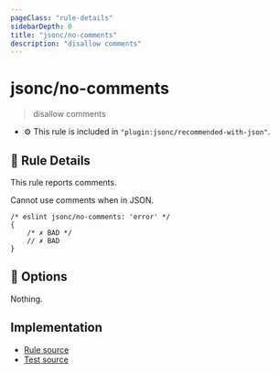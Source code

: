 ```yaml
---
pageClass: "rule-details"
sidebarDepth: 0
title: "jsonc/no-comments"
description: "disallow comments"
---
```

# jsonc/no-comments

> disallow comments

- :gear: This rule is included in `"plugin:jsonc/recommended-with-json"`.

## :book: Rule Details

This rule reports comments.

Cannot use comments when in JSON.

<eslint-code-block>

<!-- eslint-skip -->

```json5
/* eslint jsonc/no-comments: 'error' */
{
    /* ✗ BAD */
    // ✗ BAD
}
```

</eslint-code-block>

## :wrench: Options

Nothing.

## Implementation

- [Rule source](https://github.com/ota-meshi/eslint-plugin-jsonc/blob/master/lib/rules/no-comments.ts)
- [Test source](https://github.com/ota-meshi/eslint-plugin-jsonc/blob/master/tests/lib/rules/no-comments.js)

